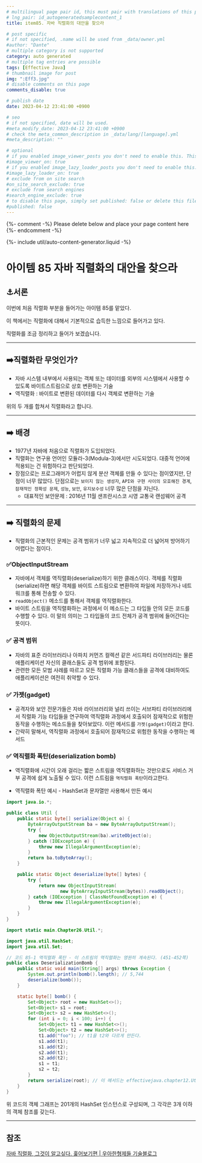 ```yaml
---
# multilingual page pair id, this must pair with translations of this page. (This name must be unique)
# lng_pair: id_autogeneratedsamplecontent_1
title: item85. 자바 직렬화의 대안을 찾으라

# post specific
# if not specified, .name will be used from _data/owner.yml
#author: "Dante"
# multiple category is not supported
category: auto generated
# multiple tag entries are possible
tags: [Effective Java]
# thumbnail image for post
img: ":Eff3.jpg"
# disable comments on this page
comments_disable: true

# publish date
date: 2023-04-12 23:41:00 +0900

# seo
# if not specified, date will be used.
#meta_modify_date: 2023-04-12 23:41:00 +0900
# check the meta_common_description in _data/lang/[language].yml
#meta_description: ""

# optional
# if you enabled image_viewer_posts you don't need to enable this. This is only if image_viewer_posts = false
#image_viewer_on: true
# if you enabled image_lazy_loader_posts you don't need to enable this. This is only if image_lazy_loader_posts = false
#image_lazy_loader_on: true
# exclude from on site search
#on_site_search_exclude: true
# exclude from search engines
#search_engine_exclude: true
# to disable this page, simply set published: false or delete this file
#published: false
---
```

{%- comment -%} Please delete below and place your page content here {%- endcomment -%}

{%- include util/auto-content-generator.liquid -%}

<!-- outline-start -->

# 아이템 85 자바 직렬화의 대안을 찾으라

## ⚓️서론

이번에 처음 직렬화 부분을 들어가는 아이템 85를 맡았다.

이 책에서는 직렬화에 대해서 기본적으로 습득한 느낌으로 들어가고 있다.

직렬화를 조금 정리하고 들어가 보겠습니다.

---

## ➡️직렬화란 무엇인가?

- 자바 시스템 내부에서 사용되는 객체 또는 데이터를 외부의 시스템에서 사용할 수 있도록 바이트스트림으로 상호 변환하는 기술
- 역직렬화 : 바이트로 변환된 데이터를 다시 객체로 변환하는 기술

위의 두 개를 합쳐서 직렬화라고 합니다.

---

## ➡️ 배경

- 1977년 자바에 처음으로 직렬화가 도입되었다.
- 직렬화는 연구용 언어인 모듈라-3(Modula-3)에서만 시도되었다. 대중적 언어에 적용되는 건 위험하다고 판단되었다.
- 장점으로는 프로그래머가 어렵지 않게 분산 객체를 만들 수 있다는 점이였지만, 단점이 너무 많았다. 단점으로는 `보이지 않는 생성자`, `API와 구현 사이의 모호해진 경계`, `잠재적인 정확성 문제`, `성능`, `보안`, `유지보수성` 너무 많은 단점을 지닌다.
  - 대표적인 보안문제 : 2016년 11월 샌프란시스코 시영 교통국 랜섬웨어 공격

---

## ➡️ 직렬화의 문제

- 직렬화의 근본적인 문제는 공격 범위가 너무 넓고 지속적으로 더 넓어져 방어하기 어렵다는 점이다.

### ✅ObjectInputStream

- 자바에서 객체를 역직렬화(deserialize)하기 위한 클래스이다. 객체를 직렬화(serialize)하면 해당 객체를 바이트 스트림으로 변환하여 파일에 저장하거나 네트워크를 통해 전송할 수 있다.
- `readObject()` 메소드를 통해서 객체를 역직렬화한다.
- 바이트 스트림을 역직렬화하는 과정에서 이 메소드는 그 타입들 안의 모든 코드를 수행할 수 있다. 이 말의 의미는 그 타입들의 코드 전체가 공격 범위에 들어간다는 뜻이다.

### ✅ 공격 범위

- 자바의 표준 라이브러리나 아파치 커먼즈 컬렉션 같은 서드파티 라이브러리는 물론 애플리케이션 자신의 클래스들도 공격 범위에 포함된다.
- 관련한 모든 모범 사례를 따르고 모든 직렬화 가능 클래스들을 공격에 대비하여도 애플리케이션은 여전히 취약할 수 있다.

### ✅ 가젯(gadget)

- 공격자와 보안 전문가들은 자바 라이브러리와 널리 쓰이는 서브파티 라이브러리에서 직렬화 기능 타입들을 연구하여 역직렬화 과정에서 호출되어 잠재적으로 위험한 동작을 수행하는 메소드들을 찾아보았다. 이런 메서드를 `가젯(gadget)`이라고 한다.
- 간략히 말해서, 역직렬화 과정에서 호출되어 잠재적으로 위험한 동작을 수행하는 메서드

### ✅ 역직렬화 폭탄(deserialization bomb)

- 역직렬화에 시간이 오래 걸리는 짧은 스트림을 역직렬화하는 것만으로도 서비스 거부 공격에 쉽게 노출될 수 있다. 이런 스트림을 `역직렬화 폭탄`이라고한다.

- 역직렬화 폭탄 예시 - HashSet과 문자열만 사용해서 만든 예시

```java
import java.io.*;

public class Util {
    public static byte[] serialize(Object o) {
        ByteArrayOutputStream ba = new ByteArrayOutputStream();
        try {
            new ObjectOutputStream(ba).writeObject(o);
        } catch (IOException e) {
            throw new IllegalArgumentException(e);
        }
        return ba.toByteArray();
    }

    public static Object deserialize(byte[] bytes) {
        try {
            return new ObjectInputStream(
                    new ByteArrayInputStream(bytes)).readObject();
        } catch (IOException | ClassNotFoundException e) {
            throw new IllegalArgumentException(e);
        }
    }
}
```

```java
import static main.Chapter26.Util.*;

import java.util.HashSet;
import java.util.Set;

// 코드 85-1 역직렬화 폭탄 - 이 스트림의 역직렬화는 영원히 계속된다. (451-452쪽)
public class DeserializationBomb {
    public static void main(String[] args) throws Exception {
        System.out.println(bomb().length); // 5,744
        deserialize(bomb());
    }

    static byte[] bomb() {
        Set<Object> root = new HashSet<>();
        Set<Object> s1 = root;
        Set<Object> s2 = new HashSet<>();
        for (int i = 0; i < 100; i++) {
            Set<Object> t1 = new HashSet<>();
            Set<Object> t2 = new HashSet<>();
            t1.add("foo"); // t1을 t2와 다르게 만든다.
            s1.add(t1);
            s1.add(t2);
            s2.add(t1);
            s2.add(t2);
            s1 = t1;
            s2 = t2;
        }
        return serialize(root); // 이 메서드는 effectivejava.chapter12.Util 클래스에 정의되어 있다.
    }
}
```

위 코드의 객체 그래프는 201개의 HashSet 인스턴스로 구성되며, 그 각각은 3개 이하의 객체 참조를 갖는다.

---

## 참조

[자바 직렬화, 그것이 알고싶다. 훑어보기편 | 우아한형제들 기술블로그](https://techblog.woowahan.com/2550/)


<!-- outline-end -->
